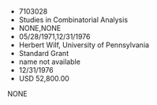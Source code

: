 * 7103028
* Studies in Combinatorial Analysis
* NONE,NONE
* 05/28/1971,12/31/1976
* Herbert Wilf, University of Pennsylvania
* Standard Grant
*   name not available
* 12/31/1976
* USD 52,800.00

NONE